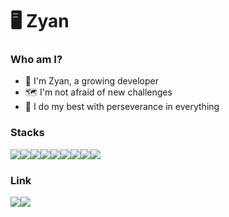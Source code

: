 # 🖥️ Zyan

### Who am I?
- 🌱 I'm Zyan, a growing developer
- 🗺️ I'm not afraid of new challenges
- 🐢 I do my best with perseverance in everything

### Stacks
<div style="display: flex; flex-direction: row;">
  <img src="https://img.shields.io/badge/HTML5-E34F26?style=flat-square&logo=HTML5&logoColor=FFFFFF"/>
  <img src="https://img.shields.io/badge/CSS3-1572B6?style=flat-square&logo=CSS3&logoColor=FFFFFF"/>
  <img src="https://img.shields.io/badge/JavaScript-F7DF1E?style=flat-square&logo=JavaScript&logoColor=FFFFFF"/>
  <br>
  <img src="https://img.shields.io/badge/Java-5382a1?style=flat-square&logo=Java&logoColor=FFFFFF"/>
  <img src="https://img.shields.io/badge/Oracle-F80000?style=flat-square&logo=Oracle&logoColor=FFFFFF"/>
  <img src="https://img.shields.io/badge/MongoDB-47A248?style=flat-square&logo=MongoDB&logoColor=FFFFFF"/>
  <br>
  <img src="https://img.shields.io/badge/VisualStudioCode-007ACC?style=flat-square&logo=VisualStudioCode&logoColor=FFFFFF"/>
  <img src="https://img.shields.io/badge/EclipseIDE-2C2255?style=flat-square&logo=EclipseIDE&logoColor=FFFFFF"/>
  <img src="https://img.shields.io/badge/GitHub-181717?style=flat-square&logo=Github&logoColor=FFFFFF"/>
</div>

### Link
<div style="display: flex; flex-direction: row;">
  <a href="mailto:endoxff@gmail.com"><img src="https://img.shields.io/badge/Gmail-EA4335?style=flat-square&logo=Gmail&logoColor=FFFFFF"/></a>
  <a href="https://endo-log.tistory.com" target="_blank"><img src="https://img.shields.io/badge/Tistory-000000?style=flat-square&logo=Tistory&logoColor=FFFFFF"/></a>
</div>
